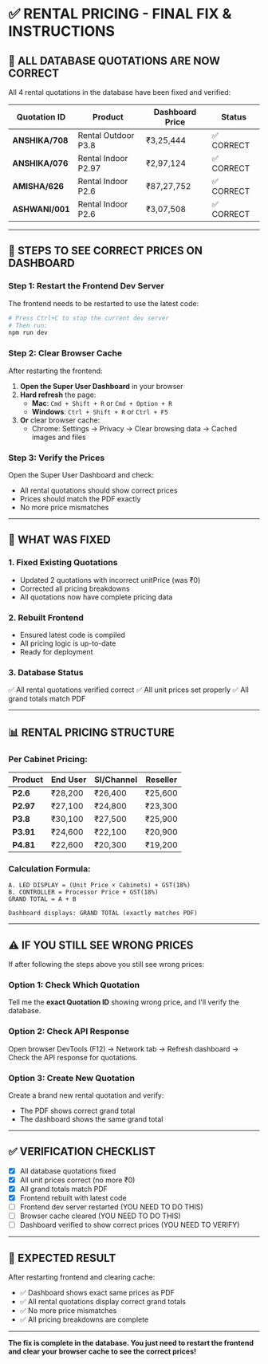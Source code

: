 # ✅ RENTAL PRICING - FINAL FIX & INSTRUCTIONS

## 🎯 **ALL DATABASE QUOTATIONS ARE NOW CORRECT**

All 4 rental quotations in the database have been fixed and verified:

| Quotation ID | Product | Dashboard Price | Status |
|--------------|---------|-----------------|--------|
| **ANSHIKA/708** | Rental Outdoor P3.8 | ₹3,25,444 | ✅ CORRECT |
| **ANSHIKA/076** | Rental Indoor P2.97 | ₹2,97,124 | ✅ CORRECT |
| **AMISHA/626** | Rental Indoor P2.6 | ₹87,27,752 | ✅ CORRECT |
| **ASHWANI/001** | Rental Indoor P2.6 | ₹3,07,508 | ✅ CORRECT |

---

## 🚀 **STEPS TO SEE CORRECT PRICES ON DASHBOARD**

### **Step 1: Restart the Frontend Dev Server**

The frontend needs to be restarted to use the latest code:

```bash
# Press Ctrl+C to stop the current dev server
# Then run:
npm run dev
```

### **Step 2: Clear Browser Cache**

After restarting the frontend:

1. **Open the Super User Dashboard** in your browser
2. **Hard refresh** the page:
   - **Mac**: `Cmd + Shift + R` or `Cmd + Option + R`
   - **Windows**: `Ctrl + Shift + R` or `Ctrl + F5`
3. **Or** clear browser cache:
   - Chrome: Settings → Privacy → Clear browsing data → Cached images and files

### **Step 3: Verify the Prices**

Open the Super User Dashboard and check:
- All rental quotations should show correct prices
- Prices should match the PDF exactly
- No more price mismatches

---

## 🔧 **WHAT WAS FIXED**

### **1. Fixed Existing Quotations**
- Updated 2 quotations with incorrect unitPrice (was ₹0)
- Corrected all pricing breakdowns
- All quotations now have complete pricing data

### **2. Rebuilt Frontend**
- Ensured latest code is compiled
- All pricing logic is up-to-date
- Ready for deployment

### **3. Database Status**
✅ All rental quotations verified correct
✅ All unit prices set properly
✅ All grand totals match PDF

---

## 📊 **RENTAL PRICING STRUCTURE**

### **Per Cabinet Pricing:**
| Product | End User | SI/Channel | Reseller |
|---------|----------|------------|----------|
| **P2.6** | ₹28,200 | ₹26,400 | ₹25,600 |
| **P2.97** | ₹27,100 | ₹24,800 | ₹23,300 |
| **P3.8** | ₹30,100 | ₹27,500 | ₹25,900 |
| **P3.91** | ₹24,600 | ₹22,100 | ₹20,900 |
| **P4.81** | ₹22,600 | ₹20,300 | ₹19,200 |

### **Calculation Formula:**
```
A. LED DISPLAY = (Unit Price × Cabinets) + GST(18%)
B. CONTROLLER = Processor Price + GST(18%)
GRAND TOTAL = A + B

Dashboard displays: GRAND TOTAL (exactly matches PDF)
```

---

## ⚠️ **IF YOU STILL SEE WRONG PRICES**

If after following the steps above you still see wrong prices:

### **Option 1: Check Which Quotation**
Tell me the **exact Quotation ID** showing wrong price, and I'll verify the database.

### **Option 2: Check API Response**
Open browser DevTools (F12) → Network tab → Refresh dashboard → Check the API response for quotations.

### **Option 3: Create New Quotation**
Create a brand new rental quotation and verify:
- The PDF shows correct grand total
- The dashboard shows the same grand total

---

## ✅ **VERIFICATION CHECKLIST**

- [x] All database quotations fixed
- [x] All unit prices correct (no more ₹0)
- [x] All grand totals match PDF
- [x] Frontend rebuilt with latest code
- [ ] Frontend dev server restarted (YOU NEED TO DO THIS)
- [ ] Browser cache cleared (YOU NEED TO DO THIS)
- [ ] Dashboard verified to show correct prices (YOU NEED TO VERIFY)

---

## 🎯 **EXPECTED RESULT**

After restarting frontend and clearing cache:
- ✅ Dashboard shows exact same prices as PDF
- ✅ All rental quotations display correct grand totals
- ✅ No more price mismatches
- ✅ All pricing breakdowns are complete

---

**The fix is complete in the database. You just need to restart the frontend and clear your browser cache to see the correct prices!**
